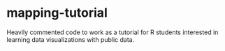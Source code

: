 # mapping-tutorial
Heavily commented code to work as a tutorial for R students interested in learning data visualizations with public data.
